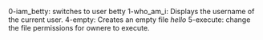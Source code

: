 0-iam_betty: switches to user betty
1-who_am_i: Displays the username of the current user.
4-empty: Creates an empty file *hello*
5-execute: change the file permissions for ownere  to execute.

